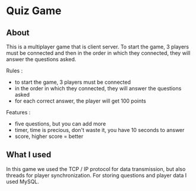# Quiz Game


## About  

This is a multiplayer game that is client server. To start the game, 3 players must be connected and then in the order in which they connected,
they will answer the questions asked.

Rules :  
 * to start the game, 3 players must be connected 
 * in the order in which they connected, they will answer the questions asked
 * for each correct answer, the player will get 100 points

Features :  
 * five questions, but you can add more
 * timer, time is precious, don't waste it, you have 10 seconds to answer
 * score, higher score = better

## What I used

In this game we used the TCP / IP protocol for data transmission, but also threads for player synchronization. For storing questions and player data I used MySQL.

